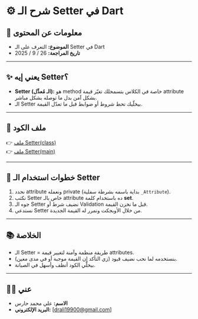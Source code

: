 # ⚙️ شرح الـ Setter في Dart  

## 📌 معلومات عن المحتوى  
- **الموضوع:** التعرف على الـ Setter في Dart  
- **تاريخ المراجعة:** 26 / 9 / 2025  

---

## ✨ يعني إيه Setter؟  
- **Setter (الـ مُعدِّل):** هو method خاصة في الكلاس بتسمحلك تغيّر قيمة attribute بشكل آمن بدل ما توصله بشكل مباشر.  
- الـ Setter بيخلّيك تحط شروط أو ضوابط قبل ما تعدّل القيمة.  

---

## 📂 ملف الكود  
👉 [ملف Setter(class)](./lib/class.dart)  
👉 [ملف Setter(main)](./lib/main.dart)  

---

## 📝 خطوات استخدام الـ Setter  
1. نحدد attribute ونعمله private (بداية باسمه بشرطة سفلية `_Attribute`).  
2. نكتب Setter خاص بالـ attribute ده باستخدام كلمة **set**.  
3. جوه الـ Setter نضيف شرط أو Validation قبل ما نخزن القيمة.  
4. نستدعي Setter من خلال الأوبجكت ونمرر له القيمة الجديدة.  

---

## 📚 الخلاصة  
- الـ Setter = طريقة منظمة وآمنة لتغيير قيمة attributes.  
- بنستخدمه لما نحب نضيف قيود (زي التأكد إن القيمة موجبة أو في مدى معين).  
- بيخلّي الكود أنظف وأسهل في الصيانة.  

---

## 👨‍💻 عني  
- **الاسم:** علي محمد حارس  
- **البريد الإلكتروني:** [drali19900@gmail.com]  
